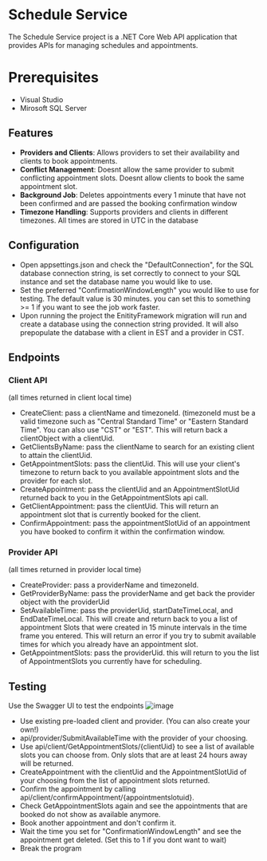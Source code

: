 # Schedule Service

The Schedule Service project is a .NET Core Web API application that provides APIs for managing schedules and appointments.

# Prerequisites
  - Visual Studio
  - Mirosoft SQL Server

## Features

- **Providers and Clients**: Allows providers to set their availability and clients to book appointments.
- **Conflict Management**: Doesnt allow the same provider to submit conflicting appointment slots. Doesnt allow clients to book the same appointment slot.
- **Background Job**: Deletes appointments every 1 minute that have not been confirmed and are passed the booking confirmation window
- **Timezone Handling**: Supports providers and clients in different timezones. All times are stored in UTC in the database

## Configuration
- Open appsettings.json and check the "DefaultConnection", for the SQL database connection string, is set correctly to connect to your SQL instance and set the database name you would like to use.
- Set the preferred "ConfirmationWindowLength" you would like to use for testing. The default value is 30 minutes. you can set this to something >= 1 if you want to see the job work faster.
- Upon running the project the EnitityFramework migration will run and create a database using the connection string provided. It will also prepopulate the database with a client in EST and a provider in CST.

## Endpoints 

### Client API
(all times returned in client local time)
- CreateClient: pass a clientName and timezoneId. (timezoneId must be a valid timezone such as "Central Standard Time" or "Eastern Standard Time". You can also use "CST" or "EST". This will return back a clientObject with a clientUid.
- GetClientsByName: pass the clientName to search for an existing client to attain the clientUid.
- GetAppointmentSlots: pass the clientUid. This will use your client's timezone to return back to you available appointment slots and the provider for each slot.
- CreateAppointment: pass the clientUid and an AppointmentSlotUid returned back to you in the GetAppointmentSlots api call.
- GetClientAppointment: pass the clientUid. This will return an appointment slot that is currently booked for the client.
- ConfirmAppointment: pass the appointmentSlotUid of an appointment you have booked to confirm it within the confirmation window.

### Provider API
(all times returned in provider local time)
- CreateProvider: pass a providerName and timezoneId.
- GetProviderByName: pass the providerName and get back the provider object with the providerUid
- SetAvailableTime: pass the providerUid, startDateTimeLocal, and EndDateTimeLocal. This will create and return back to you a list of appointment Slots that were created in 15 minute intervals in the time frame you entered. This will return an error if you try to submit available times for which you already have an appointment slot. 
- GetAppointmentSlots: pass the providerUid. this will return to you the list of AppointmentSlots you currently have for scheduling. 
## Testing

Use the Swagger UI to test the endpoints
![image](https://github.com/coreman27/Scheduler/assets/10369006/589d85ee-d7fd-4e65-a2f9-83ad72b06f53)

- Use existing pre-loaded client and provider. (You can also create your own!)
- api/provider/SubmitAvailableTime with the provider of your choosing.
- Use api/client/GetAppointmentSlots/{clientUid} to see a list of available slots you can choose from. Only slots that are at least 24 hours away will be returned.
- CreateAppointment with the clientUid and the AppointmentSlotUid of your choosing from the list of appointment slots returned.
- Confirm the appointment by calling api/client/confirmAppointment/{appointmentslotuid}.
- Check GetAppointmentSlots again and see the appointments that are booked do not show as available anymore.
- Book another appointment and don't confirm it.
- Wait the time you set for "ConfirmationWindowLength" and see the appointment get deleted. (Set this to 1 if you dont want to wait)
- Break the program
